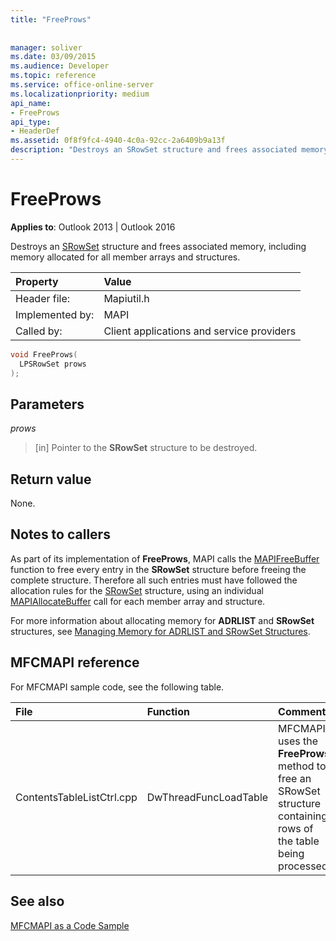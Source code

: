 ```yaml
---
title: "FreeProws"
 
 
manager: soliver
ms.date: 03/09/2015
ms.audience: Developer
ms.topic: reference
ms.service: office-online-server
ms.localizationpriority: medium
api_name:
- FreeProws
api_type:
- HeaderDef
ms.assetid: 0f8f9fc4-4940-4c0a-92cc-2a6409b9a13f
description: "Destroys an SRowSet structure and frees associated memory, including memory allocated for all member arrays and structures."
---
```


# FreeProws

  
  
**Applies to**: Outlook 2013 | Outlook 2016 
  
Destroys an [SRowSet](srowset.md) structure and frees associated memory, including memory allocated for all member arrays and structures. 
  
|Property |Value |
|:-----|:-----|
|Header file:  <br/> |Mapiutil.h  <br/> |
|Implemented by:  <br/> |MAPI  <br/> |
|Called by:  <br/> |Client applications and service providers  <br/> |
   
```cpp
void FreeProws(
  LPSRowSet prows
);
```

## Parameters

 _prows_
  
> [in] Pointer to the **SRowSet** structure to be destroyed. 
    
## Return value

None.
  
## Notes to callers

As part of its implementation of **FreeProws**, MAPI calls the [MAPIFreeBuffer](mapifreebuffer.md) function to free every entry in the **SRowSet** structure before freeing the complete structure. Therefore all such entries must have followed the allocation rules for the [SRowSet](srowset.md) structure, using an individual [MAPIAllocateBuffer](mapiallocatebuffer.md) call for each member array and structure. 
  
For more information about allocating memory for **ADRLIST** and **SRowSet** structures, see [Managing Memory for ADRLIST and SRowSet Structures](managing-memory-for-adrlist-and-srowset-structures.md). 
  
## MFCMAPI reference

For MFCMAPI sample code, see the following table.
  
|**File**|**Function**|**Comment**|
|:-----|:-----|:-----|
|ContentsTableListCtrl.cpp  <br/> |DwThreadFuncLoadTable  <br/> |MFCMAPI uses the **FreeProws** method to free an SRowSet structure containing rows of the table being processed. |
   
## See also



[MFCMAPI as a Code Sample](mfcmapi-as-a-code-sample.md)

